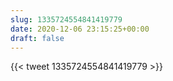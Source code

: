 ```yaml
---
slug: 1335724554841419779
date: 2020-12-06 23:15:25+00:00
draft: false
---
```


{{< tweet 1335724554841419779 >}}
